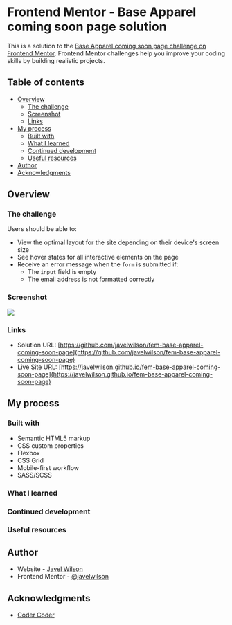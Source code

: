 # Frontend Mentor - Base Apparel coming soon page solution

This is a solution to the [Base Apparel coming soon page challenge on Frontend Mentor](https://www.frontendmentor.io/challenges/base-apparel-coming-soon-page-5d46b47f8db8a7063f9331a0). Frontend Mentor challenges help you improve your coding skills by building realistic projects.

## Table of contents

- [Overview](#overview)
  - [The challenge](#the-challenge)
  - [Screenshot](#screenshot)
  - [Links](#links)
- [My process](#my-process)
  - [Built with](#built-with)
  - [What I learned](#what-i-learned)
  - [Continued development](#continued-development)
  - [Useful resources](#useful-resources)
- [Author](#author)
- [Acknowledgments](#acknowledgments)

## Overview

### The challenge

Users should be able to:

- View the optimal layout for the site depending on their device's screen size
- See hover states for all interactive elements on the page
- Receive an error message when the `form` is submitted if:
  - The `input` field is empty
  - The email address is not formatted correctly

### Screenshot

![](./screenshot.png)

### Links

- Solution URL: [https://github.com/javelwilson/fem-base-apparel-coming-soon-page](https://github.com/javelwilson/fem-base-apparel-coming-soon-page)
- Live Site URL: [https://javelwilson.github.io/fem-base-apparel-coming-soon-page](https://javelwilson.github.io/fem-base-apparel-coming-soon-page)

## My process

### Built with

- Semantic HTML5 markup
- CSS custom properties
- Flexbox
- CSS Grid
- Mobile-first workflow
- SASS/SCSS

### What I learned

### Continued development

### Useful resources

## Author

- Website - [Javel Wilson](https://javelwilson.com)
- Frontend Mentor - [@javelwilson](https://www.frontendmentor.io/profile/javelwilson)

## Acknowledgments

- [Coder Coder](https://www.youtube.com/@TheCoderCoder)
